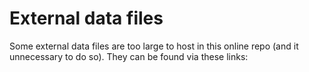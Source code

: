 # External data files

Some external data files are too large to host in this online repo (and it unnecessary to do so). 
They can be found via these links:


